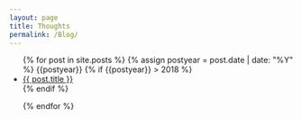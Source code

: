 ```yaml
---
layout: page
title: Thoughts
permalink: /Blog/
---
```



<ul>
  {% for post in site.posts %}
    {% assign postyear = post.date | date: "%Y" %}
    {{postyear}}
    {% if {{postyear}} > 2018 %}
        <li>    
        <a href="{{ post.url }}">{{ post.title }}</a>
        </li>
      {% endif %}
    
  {% endfor %}
</ul>